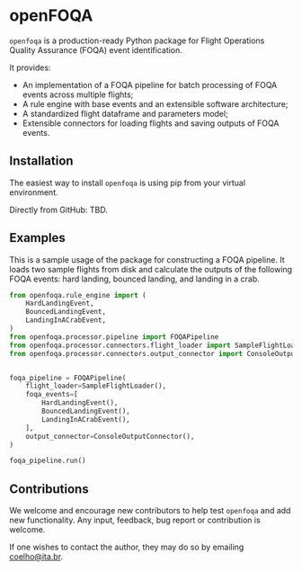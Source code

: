 # openFOQA


`openfoqa` is a production-ready Python package for Flight Operations Quality Assurance (FOQA) event identification.

It provides:
-   An implementation of a FOQA pipeline for batch processing of FOQA events across multiple flights;
-   A rule engine with base events and an extensible software architecture;
-   A standardized flight dataframe and parameters model;
-   Extensible connectors for loading flights and saving outputs of FOQA events.

## Installation

The easiest way to install `openfoqa` is using pip from your virtual environment.

Directly from GitHub: TBD.
<!-- `pip install git+https://github.com/coelhosilva/flight-ad.git` -->

## Examples

This is a sample usage of the package for constructing a FOQA pipeline. It loads two sample flights 
from disk and calculate the outputs of the following FOQA events: hard landing, bounced landing, and 
landing in a crab.

```python
from openfoqa.rule_engine import (
    HardLandingEvent,
    BouncedLandingEvent,
    LandingInACrabEvent,
)
from openfoqa.processor.pipeline import FOQAPipeline
from openfoqa.processor.connectors.flight_loader import SampleFlightLoader
from openfoqa.processor.connectors.output_connector import ConsoleOutputConnector


foqa_pipeline = FOQAPipeline(
    flight_loader=SampleFlightLoader(),
    foqa_events=[
        HardLandingEvent(),
        BouncedLandingEvent(),
        LandingInACrabEvent(),
    ],
    output_connector=ConsoleOutputConnector(),
)

foqa_pipeline.run()
```


## Contributions

We welcome and encourage new contributors to help test `openfoqa` and add new functionality. Any input, feedback, 
bug report or contribution is welcome.

If one wishes to contact the author, they may do so by emailing coelho@ita.br.